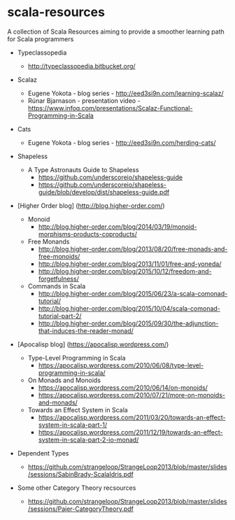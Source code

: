 # scala-resources
A collection of Scala Resources aiming to provide a smoother learning path for Scala programmers

- Typeclassopedia
  - http://typeclassopedia.bitbucket.org/
  
  
- Scalaz
  - Eugene Yokota - blog series - http://eed3si9n.com/learning-scalaz/
  - Rúnar Bjarnason - presentation video - https://www.infoq.com/presentations/Scalaz-Functional-Programming-in-Scala
  
  
- Cats
  - Eugene Yokota - blog series - http://eed3si9n.com/herding-cats/


- Shapeless
  - A Type Astronauts Guide to Shapeless
    - https://github.com/underscoreio/shapeless-guide
    - https://github.com/underscoreio/shapeless-guide/blob/develop/dist/shapeless-guide.pdf
    
- [Higher Order blog] (http://blog.higher-order.com/)
  - Monoid
    - http://blog.higher-order.com/blog/2014/03/19/monoid-morphisms-products-coproducts/
  - Free Monands
    - http://blog.higher-order.com/blog/2013/08/20/free-monads-and-free-monoids/
    - http://blog.higher-order.com/blog/2013/11/01/free-and-yoneda/
    - http://blog.higher-order.com/blog/2015/10/12/freedom-and-forgetfulness/
  - Commands in Scala
    - http://blog.higher-order.com/blog/2015/06/23/a-scala-comonad-tutorial/
    - http://blog.higher-order.com/blog/2015/10/04/scala-comonad-tutorial-part-2/
    - http://blog.higher-order.com/blog/2015/09/30/the-adjunction-that-induces-the-reader-monad/
    
  
- [Apocalisp blog] (https://apocalisp.wordpress.com/)
  - Type-Level Programming in Scala
    - https://apocalisp.wordpress.com/2010/06/08/type-level-programming-in-scala/
  - On Monads and Monoids
    - https://apocalisp.wordpress.com/2010/06/14/on-monoids/
    - https://apocalisp.wordpress.com/2010/07/21/more-on-monoids-and-monads/
  - Towards an Effect System in Scala
    - https://apocalisp.wordpress.com/2011/03/20/towards-an-effect-system-in-scala-part-1/
    - https://apocalisp.wordpress.com/2011/12/19/towards-an-effect-system-in-scala-part-2-io-monad/
  
  
- Dependent Types
  - https://github.com/strangeloop/StrangeLoop2013/blob/master/slides/sessions/SabinBrady-ScalaIdris.pdf
  

- Some other Category Theory recsources
  - https://github.com/strangeloop/StrangeLoop2013/blob/master/slides/sessions/Pajer-CategoryTheory.pdf
  
